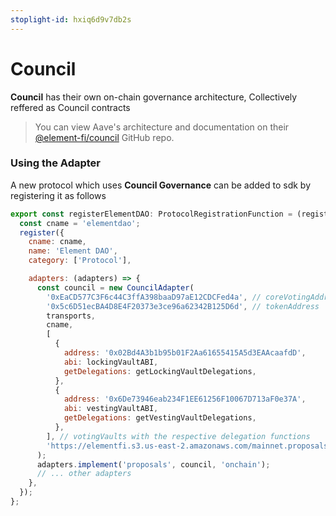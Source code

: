 ```yaml
---
stoplight-id: hxiq6d9v7db2s
---
```


# Council

**Council** has their own on-chain governance architecture, Collectively reffered as Council contracts

> You can view Aave's architecture and documentation on their [@element-fi/council](https://github.com/element-fi/council) GitHub repo.

### Using the Adapter 
A new protocol which uses **Council Governance** can be added to sdk by registering it as follows 

```js
export const registerElementDAO: ProtocolRegistrationFunction = (register, transports) => {
  const cname = 'elementdao';
  register({
    cname: cname,
    name: 'Element DAO',
    category: ['Protocol'],

    adapters: (adapters) => {
      const council = new CouncilAdapter(
        '0xEaCD577C3F6c44C3ffA398baaD97aE12CDCFed4a', // coreVotingAddress
        '0x5c6D51ecBA4D8E4F20373e3ce96a62342B125D6d', // tokenAddress
        transports,
        cname,
        [
          {
            address: '0x02Bd4A3b1b95b01F2Aa61655415A5d3EAAcaafdD',
            abi: lockingVaultABI,
            getDelegations: getLockingVaultDelegations,
          },
          {
            address: '0x6De73946eab234F1EE61256F10067D713aF0e37A',
            abi: vestingVaultABI,
            getDelegations: getVestingVaultDelegations,
          },
        ], // votingVaults with the respective delegation functions 
        'https://elementfi.s3.us-east-2.amazonaws.com/mainnet.proposals.json' //proposalsOffChainDataURL
      );
      adapters.implement('proposals', council, 'onchain');
      // ... other adapters
    },
  });
};
```
